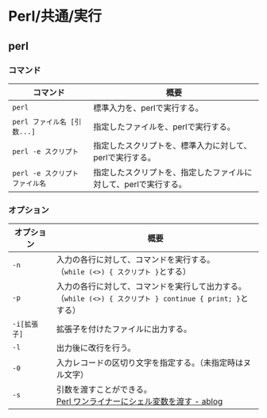 # Perl/共通/実行

## perl

### コマンド

| コマンド                  | 概要                                 |
|-----------------------|------------------------------------|
| `perl`                | 標準入力を、perlで実行する。                   |
| `perl ファイル名 [引数...]`  | 指定したファイルを、perlで実行する。               |
| `perl -e スクリプト`       | 指定したスクリプトを、標準入力に対して、perlで実行する。     |
| `perl -e スクリプト ファイル名` | 指定したスクリプトを、指定したファイルに対して、perlで実行する。 |

### オプション

| オプション   | 概要                                                         |
| ------------ | ------------------------------------------------------------ |
| `-n`         | 入力の各行に対して、コマンドを実行する。<br />（`while (<>) { スクリプト }`とする） |
| `-p`         | 入力の各行に対して、コマンドを実行して出力する。<br/>（`while (<>) { スクリプト } continue { print; }`とする） |
| `-i[拡張子]` | 拡張子を付けたファイルに出力する。                           |
| `-l`         | 出力後に改行を行う。                                         |
| `-0`         | 入力レコードの区切り文字を指定する。（未指定時はヌル文字）   |
| `-s`         | 引数を渡すことができる。<br />[Perl ワンライナーにシェル変数を渡す - ablog](https://yohei-a.hatenablog.jp/entry/20161025/1477364246) |

